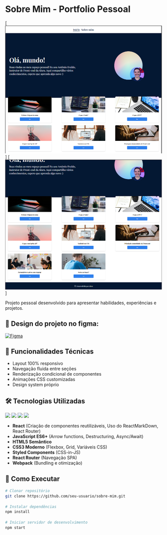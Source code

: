 # Sobre Mim - Portfolio Pessoal

[![Preview do Projeto](https://github.com/danielcoosta1/ola-mundo/blob/develop/src/assets/exemplo1.PNG?raw=true)]
[![Preview do Projeto](https://github.com/danielcoosta1/ola-mundo/blob/develop/src/assets/exemplo2.PNG?raw=true)]

Projeto pessoal desenvolvido para apresentar habilidades, experiências e projetos.

## 🎨 Design do projeto no figma:

[![Figma](https://img.shields.io/badge/Figma-F24E1E?style=for-the-badge&logo=figma&logoColor=white)](https://www.figma.com/design/I2VbfO1jO5zzQfBbQrFsjd/React--desenvolvendo-com-JavaScript-%7C-Organo--Community-?node-id=134-128&p=f&t=6L3ERwsDShHoA39b-0)

## 🎯 Funcionalidades Técnicas

- Layout 100% responsivo
- Navegação fluida entre seções
- Renderização condicional de componentes
- Animações CSS customizadas
- Design system próprio

## 🛠 Tecnologias Utilizadas

<p>
<img src="https://img.shields.io/badge/JavaScript-F7DF1E?style=for-the-badge&logo=javascript&logoColor=black">
<img src="https://img.shields.io/badge/HTML5-E34F26?style=for-the-badge&logo=html5&logoColor=white">
<img src="https://img.shields.io/badge/CSS-239120?&style=for-the-badge&logo=css3&logoColor=white">
<img src="https://img.shields.io/badge/React-20232A?style=for-the-badge&logo=react&logoColor=61DAFB">
</p>

- **React** (Criação de componentes reutilizáveis, Uso do ReactMarkDown, React Router)
- **JavaScript ES6+** (Arrow functions, Destructuring, Async/Await)
- **HTML5 Semântico**
- **CSS3 Moderno** (Flexbox, Grid, Variáveis CSS)
- **Styled Components** (CSS-in-JS)
- **React Router** (Navegação SPA)
- **Webpack** (Bundling e otimização)

## 🚀 Como Executar

```bash
# Clonar repositório
git clone https://github.com/seu-usuario/sobre-mim.git

# Instalar dependências
npm install

# Iniciar servidor de desenvolvimento
npm start
```
